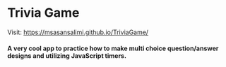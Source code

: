 # Trivia Game
Visit: https://msasansalimi.github.io/TriviaGame/

#### A very cool app to practice how to make multi choice question/answer designs and utilizing JavaScript timers.


